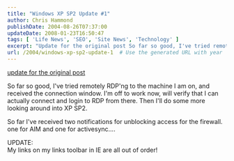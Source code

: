 ```yaml
---
title: "Windows XP SP2 Update #1"
author: Chris Hammond
publishDate: 2004-08-26T07:37:00
updateDate: 2008-01-23T16:50:47
tags: [ 'Life News', 'SEO', 'Site News', 'Technology' ]
excerpt: "Update for the original post So far so good, I've tried remotely RDP'ng to the machine&nbsp;I am on, and received the connection window. I'm off to work now, will verify that I can actually connect and login to RDP from there. Then I'll do some more looking around into XP SP2. So far I've received two notifications for unblocking access for the firewall. one for AIM and one for activesync.... UPDATE:My links on my links toolbar in IE are all out of..."
url: /2004/windows-xp-sp2-update-1  # Use the generated URL with year
---
```

<P><A href="https://www.chrishammond.com/archive/2004/08/26/241">update for the original post</A></P> <P>So far so good, I've tried remotely RDP'ng to the machine&nbsp;I am on, and received the connection window. I'm off to work now, will verify that I can actually connect and login to RDP from there. Then I'll do some more looking around into XP SP2.</P> <P>So far I've received two notifications for unblocking access for the firewall. one for AIM and one for activesync....</P> <P>UPDATE:<BR>My links on my links toolbar in IE are all out of order!</P>
